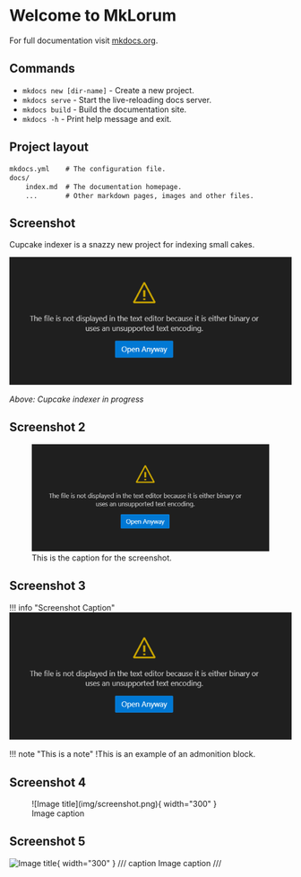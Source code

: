 # Welcome to MkLorum

For full documentation visit [mkdocs.org](https://www.mkdocs.org).

## Commands

* `mkdocs new [dir-name]` - Create a new project.
* `mkdocs serve` - Start the live-reloading docs server.
* `mkdocs build` - Build the documentation site.
* `mkdocs -h` - Print help message and exit.

## Project layout

    mkdocs.yml    # The configuration file.
    docs/
        index.md  # The documentation homepage.
        ...       # Other markdown pages, images and other files.

## Screenshot

Cupcake indexer is a snazzy new project for indexing small cakes.

![Screenshot Description](img/screenshot.png)

*Above: Cupcake indexer in progress*

## Screenshot 2

<figure>
    <img src="img/screenshot.png" alt="Screenshot Description">
    <figcaption>This is the caption for the screenshot.</figcaption>
</figure>

## Screenshot 3
!!! info "Screenshot Caption"
    ![Screenshot Description](img/screenshot.png)

!!! note "This is a note"
    !This is an example of an admonition block.

## Screenshot 4
<figure markdown="span">
  ![Image title](img/screenshot.png){ width="300" }
  <figcaption>Image caption</figcaption>
</figure>

## Screenshot 5
![Image title](https://dummyimage.com/600x400/){ width="300" }
/// caption
Image caption
///
